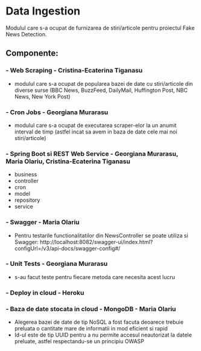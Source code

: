 # Data Ingestion

Modulul care s-a ocupat de furnizarea de stiri/articole pentru proiectul Fake News Detection.

## Componente:

### - Web Scraping - Cristina-Ecaterina Tiganasu
 - modulul care s-a ocupat de popularea bazei de date cu stiri/articole din diverse surse (BBC News, BuzzFeed, DailyMail, Huffington Post, NBC News, New York Post)

### - Cron Jobs - Georgiana Murarasu
 - modulul care s-a ocupat de executarea scraper-elor la un anumit interval de timp (astfel incat sa avem in baza de date cele mai noi stiri/articole)

### - Spring Boot si REST Web Service - Georgiana Murarasu, Maria Olariu, Cristina-Ecaterina Tiganasu
 -  business
 - controller
 - cron
 - model
 - repository
 - service

### - Swagger - Maria Olariu
- Pentru testarile functionalitatilor din NewsController se poate utiliza si Swagger:
http://localhost:8082/swagger-ui/index.html?configUrl=/v3/api-docs/swagger-config#/

### - Unit Tests - Georgiana Murarasu
 - s-au facut teste pentru fiecare metoda care necesita acest lucru

### - Deploy in cloud - Heroku

### - Baza de date stocata in cloud - MongoDB - Maria Olariu
- Alegerea bazei de date de tip NoSQL a fost facuta deoarece trebuie preluata o cantitate mare de informatii in mod eficient si rapid
- Id-ul este de tip UUID pentru a nu permite accesul neautorizat la datele preluate, astfel respectandu-se un principiu OWASP

